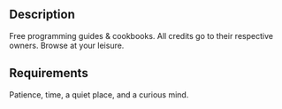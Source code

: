 ## Description
Free programming guides & cookbooks.
All credits go to their respective owners.
Browse at your leisure.

## Requirements
Patience, time, 
a quiet place,
and a curious mind.
